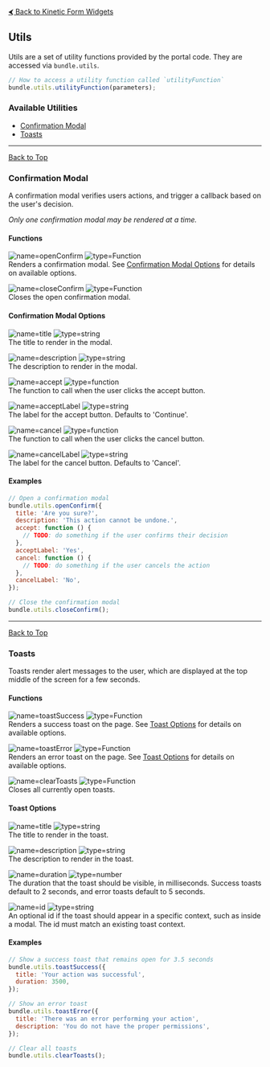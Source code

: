 [&#x2B9C; Back to Kinetic Form Widgets](README.md#available-widgets)

## Utils

Utils are a set of utility functions provided by the portal code. They are accessed via `bundle.utils`.

```js
// How to access a utility function called `utilityFunction`
bundle.utils.utilityFunction(parameters);
```

### Available Utilities

- [Confirmation Modal](#confirmation-modal)
- [Toasts](#toasts)

---

[Back to Top](#utils)

### Confirmation Modal

A confirmation modal verifies users actions, and trigger a callback based on the user's decision.

_Only one confirmation modal may be rendered at a time._

#### Functions

![name=openConfirm](https://img.shields.io/badge/openConfirm%28options%29-gray)
![type=Function](https://img.shields.io/badge/Function-e66e22)  
Renders a confirmation modal. See [Confirmation Modal Options](#confirmation-modal-options) for details on available options.

![name=closeConfirm](https://img.shields.io/badge/closeConfirm%28%29-gray)
![type=Function](https://img.shields.io/badge/Function-e66e22)  
Closes the open confirmation modal.

#### Confirmation Modal Options

![name=title](https://img.shields.io/badge/title-gray)
![type=string](https://img.shields.io/badge/string-e66e22)  
The title to render in the modal.

![name=description](https://img.shields.io/badge/description-gray)
![type=string](https://img.shields.io/badge/string-e66e22)  
The description to render in the modal.

![name=accept](https://img.shields.io/badge/accept%28%29-gray)
![type=function](https://img.shields.io/badge/Function-e66e22)  
The function to call when the user clicks the accept button.

![name=acceptLabel](https://img.shields.io/badge/acceptLabel-gray)
![type=string](https://img.shields.io/badge/string-e66e22)  
The label for the accept button. Defaults to 'Continue'.

![name=cancel](https://img.shields.io/badge/cancel%28%29-gray)
![type=function](https://img.shields.io/badge/Function-e66e22)  
The function to call when the user clicks the cancel button.

![name=cancelLabel](https://img.shields.io/badge/cancelLabel-gray)
![type=string](https://img.shields.io/badge/string-e66e22)  
The label for the cancel button. Defaults to 'Cancel'.

#### Examples

```js
// Open a confirmation modal
bundle.utils.openConfirm({
  title: 'Are you sure?',
  description: 'This action cannot be undone.',
  accept: function () {
    // TODO: do something if the user confirms their decision
  },
  acceptLabel: 'Yes',
  cancel: function () {
    // TODO: do something if the user cancels the action
  },
  cancelLabel: 'No',
});

// Close the confirmation modal
bundle.utils.closeConfirm();
```

---

[Back to Top](#utils)

### Toasts

Toasts render alert messages to the user, which are displayed at the top middle of the screen for a few seconds.

#### Functions

![name=toastSuccess](https://img.shields.io/badge/toastSuccess%28options%29-gray)
![type=Function](https://img.shields.io/badge/Function-e66e22)  
Renders a success toast on the page. See [Toast Options](#toast-options) for details on available options.

![name=toastError](https://img.shields.io/badge/toastError%28options%29-gray)
![type=Function](https://img.shields.io/badge/Function-e66e22)  
Renders an error toast on the page. See [Toast Options](#toast-options) for details on available options.

![name=clearToasts](https://img.shields.io/badge/clearToasts%28%29-gray)
![type=Function](https://img.shields.io/badge/Function-e66e22)  
Closes all currently open toasts.

#### Toast Options

![name=title](https://img.shields.io/badge/title-gray)
![type=string](https://img.shields.io/badge/string-e66e22)  
The title to render in the toast.

![name=description](https://img.shields.io/badge/description-gray)
![type=string](https://img.shields.io/badge/string-e66e22)  
The description to render in the toast.

![name=duration](https://img.shields.io/badge/duration-gray)
![type=number](https://img.shields.io/badge/number-e66e22)  
The duration that the toast should be visible, in milliseconds. Success toasts default to 2 seconds, and error toasts default to 5 seconds.

![name=id](https://img.shields.io/badge/id-gray)
![type=string](https://img.shields.io/badge/string-e66e22)  
An optional id if the toast should appear in a specific context, such as inside a modal. The id must match an existing toast context.

#### Examples

```js
// Show a success toast that remains open for 3.5 seconds
bundle.utils.toastSuccess({
  title: 'Your action was successful',
  duration: 3500,
});

// Show an error toast
bundle.utils.toastError({
  title: 'There was an error performing your action',
  description: 'You do not have the proper permissions',
});

// Clear all toasts
bundle.utils.clearToasts();
```
